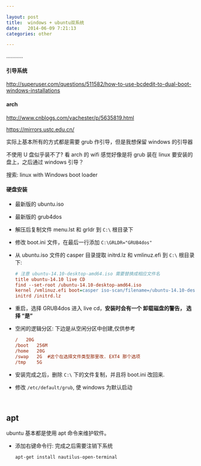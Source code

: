 ```yaml
---

layout: post
title:  windows + ubuntu双系统
date:   2014-06-09 7:21:13
categories: other

---
```


...........
 
<!-- more -->

#### 引导系统

http://superuser.com/questions/511582/how-to-use-bcdedit-to-dual-boot-windows-installations

#### arch

http://www.cnblogs.com/vachester/p/5635819.html

https://mirrors.ustc.edu.cn/

实际上基本所有的方式都是需要 grub 作引导，但是我想保留 windows 的引导器

不使用 U 盘似乎装不了?  看 arch 的 wifi 感觉好像是将 grub 装在 linux 要安装的盘上，之后通过 windows 引导？

搜索: linux with Windows boot loader


#### 硬盘安装

 * 最新版的 ubuntu.iso

 * 最新版的 grub4dos

  - 解压后复制文件 menu.lst 和 grldr 到 `C:\` 根目录下

  - 修改 boot.ini 文件，在最后一行添加 `C:\GRLDR="GRUB4dos"`

  - 从 ubuntu.iso 文件的 casper 目录提取 initrd.lz 和 vmlinuz.efi 到 `C:\` 根目录下:

	```ini
	# 注意 ubuntu-14.10-desktop-amd64.iso 需要替换成相应文件名
	title ubuntu-14.10 live CD
	find --set-root /ubuntu-14.10-desktop-amd64.iso 
	kernel /vmlinuz.efi boot=casper iso-scan/filename=/ubuntu-14.10-desktop-amd64.iso locale=zh_CN.UTF-8
	initrd /initrd.lz
	```
 * 重启，选择 GRUB4dos 进入 live cd，**安装时会有一个 卸载磁盘的警告， 选择 “是”**

 * 空闲的逻辑分区: 下边是从空闲分区中创建,仅供参考

	```ini
	/	20G
	/boot	256M	
	/home	20G
	/swap	2G	#这个在选择文件类型那里改. EXT4 那个选项	
	/tmp	5G	
	```

 * 安装完成之后，删除 `C:\` 下的文件复制，并且将 boot.ini 改回来.

 * 修改 `/etc/default/grub`, 使 windows 为默认启动

<br />

apt
------

ubuntu 基本都是使用 apt 命令来维护软件。

 * 添加右键命令行: 完成之后需要注销下系统

	```bash
	apt-get install nautilus-open-terminal
	```





